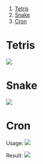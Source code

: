 1. [Tetris](#Tetris)
2. [Snake](#Snake)
3. [Cron](#Cron)


# Tetris
![](https://r96922081.github.io/images/tetris.png)

# Snake
![](https://r96922081.github.io/images/snake.png)

# Cron

Usage: 
![](https://r96922081.github.io/images/cron1.png)

Result:
![](https://r96922081.github.io/images/cron2.png)


